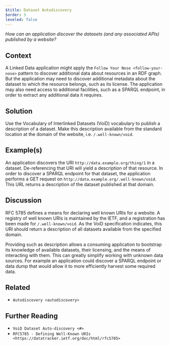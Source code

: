```yaml
---
$title: Dataset Autodiscovery
$order: 3
leveled: false
---
```


*How can an application discover the datasets (and any associated APIs) published by a website?*

## Context

A Linked Data application might apply the `Follow Your Nose <follow-your-nose>` pattern to discover additional data about resources in an RDF graph. But the application may need to discover additional metadata about the dataset to which the resource belongs, such as its license. The application may also need access to additional facilities, such as a SPARQL endpoint, in order to extract any additional data it requires.

## Solution

Use the Vocabulary of Interlinked Datasets (VoiD) vocabulary to publish a description of a dataset. Make this description available from the standard location at the domain of the website, i.e. ``/.well-known/void``.

## Example(s)

An application discovers the URI ``http://data.example.org/thing/1`` in a dataset. De-referencing that URI will yield a description of that resource. In order to discover a SPARQL endpoint for that dataset, the application performs a GET request on ``http://data.example.org/.well-known/void``. This URL returns a description of the dataset published at that domain.

## Discussion

RFC 5785 defines a means for declaring well known URIs for a website. A registry of well known URIs is maintained by the IETF, and a registration has been made for ``/.well-known/void``. As the VoiD specification indicates, this URI should return a description of all datasets available from the specified domain.

Providing such as description allows a consuming application to bootstrap its knowledge of available datasets, their licensing, and the means of interacting with them. This can greatly simplify working with unknown data sources. For example an application could discover a SPARQL endpoint or data dump that would allow it to more efficiently harvest some required data.

## Related

- `Autodiscovery <autodiscovery>`

## Further Reading

- `VoiD Dataset Auto-discovery <#>`
- `RFC5785 - Defining Well-Known URIs <https://datatracker.ietf.org/doc/html/rfc5785>`
